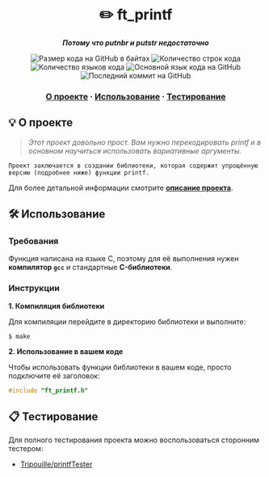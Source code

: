<h1 align="center">
	✏️ ft_printf
</h1>

<p align="center">
	<b><i>Потому что putnbr и putstr недостаточно</i></b><br>
</p>

<p align="center">
	<img alt="Размер кода на GitHub в байтах" src="https://img.shields.io/github/languages/code-size/surfi89/ft_printf?color=lightblue" />
	<img alt="Количество строк кода" src="https://img.shields.io/tokei/lines/github/surfi89/ft_printf?color=critical" />
	<img alt="Количество языков кода" src="https://img.shields.io/github/languages/count/surfi89/ft_printf?color=yellow" />
	<img alt="Основной язык кода на GitHub" src="https://img.shields.io/github/languages/top/surfi89/ft_printf?color=blue" />
	<img alt="Последний коммит на GitHub" src="https://img.shields.io/github/last-commit/surfi89/ft_printf?color=green" />
</p>

<h3 align="center">
	<a href="#%EF%B8%8F-about">О проекте</a>
	<span> · </span>
	<a href="#%EF%B8%8F-usage">Использование</a>
	<span> · </span>
	<a href="#-testing">Тестирование</a>
</h3>


## 💡 О проекте

> _Этот проект довольно прост. Вам нужно перекодировать printf и в основном научиться использовать вариативные аргументы._

	Проект заключается в создании библиотеки, которая содержит упрощённую версию (подробнее ниже) функции printf.

Для более детальной информации смотрите [**описание проекта**](https://github.com/Surfi89/42cursus/tree/main/Subject%20PDFs).


## 🛠️ Использование

### Требования

Функция написана на языке C, поэтому для её выполнения нужен **компилятор `gcc`** и стандартные **C-библиотеки**.

### Инструкции

**1. Компиляция библиотеки**

Для компиляции перейдите в директорию библиотеки и выполните:

```shell
$ make
```

**2. Использование в вашем коде**

Чтобы использовать функции библиотеки в вашем коде, просто подключите её заголовок:

```C
#include "ft_printf.h"
```

## 📋 Тестирование

Для полного тестирования проекта можно воспользоваться сторонним тестером:

* [Tripouille/printfTester](https://github.com/Tripouille/printfTester)
